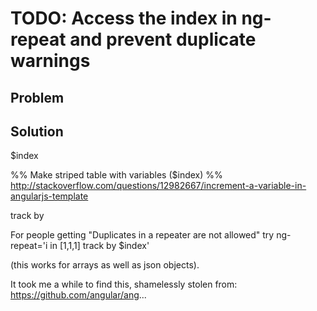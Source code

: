# TODO: Access the index in ng-repeat and prevent duplicate warnings

## Problem

## Solution


$index

%% Make striped table with variables ($index)
%% http://stackoverflow.com/questions/12982667/increment-a-variable-in-angularjs-template


track by

For people getting "Duplicates in a repeater are not allowed" try
ng-repeat='i in [1,1,1] track by $index'

(this works for arrays as well as json objects).

It took me a while to find this, shamelessly stolen from: https://github.com/angular/ang...


